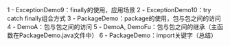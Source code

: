 1 - ExceptionDemo9：finally的使用，应用场景
2 - ExceptionDemo10：try catch finally组合方式
3 - PackageDemo：package的使用，包与包之间的访问
4 - DemoA：包与包之间的访问
5 - DemoA, DemoFu：包与包之间的继承（主函数在PackageDemo.java文件中）
6 - PackageDemo：import关键字（总结）